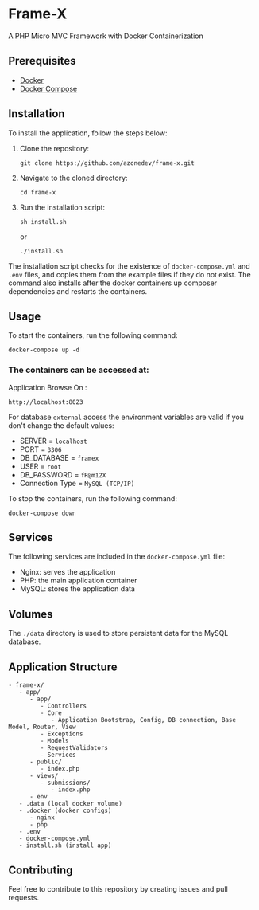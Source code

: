 # Frame-X

A PHP Micro MVC Framework with Docker Containerization

## Prerequisites

- [Docker](https://www.digitalocean.com/community/tutorials/how-to-install-and-use-docker-compose-on-ubuntu-20-04)
- [Docker Compose](https://www.digitalocean.com/community/tutorials/how-to-install-and-use-docker-compose-on-ubuntu-20-04)

## Installation

To install the application, follow the steps below:

1. Clone the repository:

   ```
   git clone https://github.com/azonedev/frame-x.git
   ```

2. Navigate to the cloned directory:

   ```
   cd frame-x
   ```

3. Run the installation script:

   ```
   sh install.sh
   ```
   or
   ```
   ./install.sh
   ```

The installation script checks for the existence of `docker-compose.yml` and `.env` files, and copies them from the example files if they do not exist. The command also installs after the docker containers up composer dependencies and restarts the containers.

## Usage

To start the containers, run the following command:

```
docker-compose up -d
```

### The containers can be accessed at:

Application Browse On : 
```
http://localhost:8023
```

For database `external` access the environment variables are valid if you don't change the default values:
  - SERVER = `localhost`
  - PORT = `3306`
  - DB_DATABASE = `framex`
  - USER = `root`
  - DB_PASSWORD = `fR@m12X`
  - Connection Type = `MySQL (TCP/IP)`

To stop the containers, run the following command:

```
docker-compose down
```

## Services

The following services are included in the `docker-compose.yml` file:

- Nginx: serves the  application
- PHP: the main application container
- MySQL: stores the application data

## Volumes

The `./data` directory is used to store persistent data for the MySQL database.

## Application Structure
```
- frame-x/
   - app/
      - app/
         - Controllers
         - Core
            - Application Bootstrap, Config, DB connection, Base Model, Router, View
         - Exceptions
         - Models
         - RequestValidators
         - Services
      - public/
         - index.php
      - views/
         - submissions/
            - index.php
      - env
   - .data (local docker volume)
   - .docker (docker configs)
      - nginx
      - php
   - .env
   - docker-compose.yml
   - install.sh (install app)
```
## Contributing

Feel free to contribute to this repository by creating issues and pull requests.

